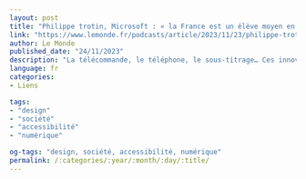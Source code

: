 ```yaml
---
layout: post
title: "Philippe trotin, Microsoft : « la France est un élève moyen en termes d’accessibilité numérique »"
link: "https://www.lemonde.fr/podcasts/article/2023/11/23/philippe-trotin-microsoft-la-france-est-un-eleve-moyen-en-termes-d-accessibilite-numerique_6201850_5463015.html"
author: Le Monde
published_date: "24/11/2023"
description: "La télécommande, le téléphone, le sous-titrage… Ces innovations font partie de notre quotidien. Et pourtant, à l’origine, elles ont été imaginées et conçues pour compenser des handicaps. Aujourd’hui, avec le développement du numérique, de nombreuses applications sont imaginées pour être utilisées par tous les publics, qu’ils soient valides ou en situation de handicap. On appelle cela « l’accessibilité universelle ». Cela passe par exemple par la reconnaissance vocale, qui permet d’allumer les lumières sans avoir à se lever. Pratique quand on est assis sur son canapé ou dans un fauteuil roulant. Dicter un message vocal plutôt que de l’écrire est utile quand on a les mains prises ou si on est paralysé."
language: fr
categories:
- Liens

tags:
- "design"
- "société"
- "accessibilité"
- "numérique"

og-tags: "design, société, accessibilité, numérique"
permalink: /:categories/:year/:month/:day/:title/
---
```

